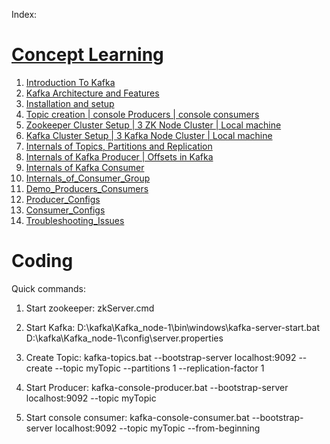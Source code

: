 Index:

# [Concept Learning](./1_concepts_learning.md)

1) [Introduction To Kafka](./src/main/learning/1_introduction)
2) [Kafka Architecture and Features](./src/main/learning/2_architecture)
3) [Installation and setup](./src/main/learning/3_InstallationAndSetup)
4) [Topic creation | console Producers | console consumers](./src/main/learning/4_TopicAndConsoleProducerConsumer)
5) [Zookeeper Cluster Setup | 3 ZK Node Cluster | Local machine](./src/main/learning/5_ZK_Cluster_Setup)
6) [Kafka Cluster Setup | 3 Kafka Node Cluster | Local machine](./src/main/learning/6_Kafka_Cluster_Setup)
7) [Internals of Topics, Partitions and Replication](./src/main/learning/7_InternalsOfTopicsPartitionsAndReplication)
8) [Internals of Kafka Producer | Offsets in Kafka](./src/main/learning/8_Internals_of_Kafka_Producer_Offsets_in_Kafka)
9) [Internals of Kafka Consumer](./src/main/learning/9_Internals_of_kafka_Consumer)
10) [Internals_of_Consumer_Group](./src/main/learning/10_Internals_of_Consumer_Group)
11) [Demo_Producers_Consumers](./src/main/learning/11_Demo_Producers_Consumers)
12) [Producer_Configs](./src/main/learning/12_Producer_configs)
13) [Consumer_Configs](./src/main/learning/13_Consumer_configs)
14) [Troubleshooting_Issues](./src/main/learning/14_troubleshooting_issues)


# Coding

Quick commands:

1) Start zookeeper: zkServer.cmd

2) Start Kafka: D:\kafka\Kafka_node-1\bin\windows\kafka-server-start.bat D:\kafka\Kafka_node-1\config\server.properties

3) Create Topic: kafka-topics.bat --bootstrap-server localhost:9092 --create --topic myTopic --partitions 1 --replication-factor 1

4) Start Producer: kafka-console-producer.bat --bootstrap-server localhost:9092  --topic myTopic

5) Start console consumer: kafka-console-consumer.bat --bootstrap-server localhost:9092  --topic myTopic --from-beginning
